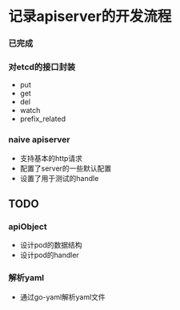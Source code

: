 # 记录apiserver的开发流程

### 已完成

### 对etcd的接口封装
- put
- get
- del
- watch
- prefix_related

### naive apiserver
- 支持基本的http请求
- 配置了server的一些默认配置
- 设置了用于测试的handle

## TODO
###  apiObject
- 设计pod的数据结构
- 设计pod的handler 

###  解析yaml
- 通过go-yaml解析yaml文件